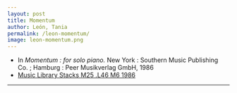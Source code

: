 ```yaml
---
layout: post
title: Momentum
author: León, Tania
permalink: /leon-momentum/
image: leon-momentum.png
---
```


- In *Momentum : for solo piano.* New York : Southern Music Publishing Co. ; Hamburg : Peer Musikverlag GmbH, 1986
- <a href="https://tufts-primo.hosted.exlibrisgroup.com/primo-explore/fulldisplay?docid=01TUN_ALMA21108620500003851&context=L&vid=01TUN&lang=en_US&search_scope=EVERYTHING&adaptor=Local%20Search%20Engine&tab=everything&query=any,contains,Tania%20Leon%20Momentum&offset=0" target="_blank">Music Library Stacks M25 .L46 M6 1986</a>
---

